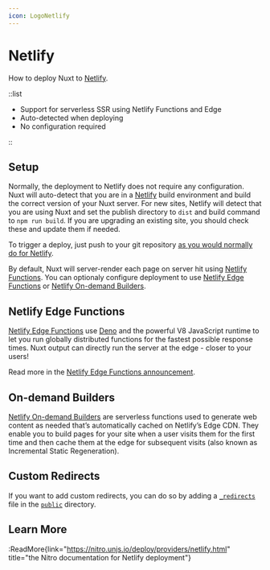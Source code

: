 ```yaml
---
icon: LogoNetlify
---
```


# Netlify

How to deploy Nuxt to [Netlify](https://www.netlify.com/).

::list

- Support for serverless SSR using Netlify Functions and Edge
- Auto-detected when deploying
- No configuration required

::

## Setup

Normally, the deployment to Netlify does not require any configuration. Nuxt will auto-detect that you are in a [Netlify](https://www.netlify.com) build environment and build the correct version of your Nuxt server. For new sites, Netlify will detect that you are using Nuxt and set the publish directory to `dist` and build command to `npm run build`. If you are upgrading an existing site, you should check these and update them if needed.

To trigger a deploy, just push to your git repository [as you would normally do for Netlify](https://docs.netlify.com/configure-builds/get-started/).

By default, Nuxt will server-render each page on server hit using [Netlify Functions](https://docs.netlify.com/functions/overview/). You can optionaly configure deployment to use [Netlify Edge Functions](https://docs.netlify.com/netlify-labs/experimental-features/edge-functions/) or [Netlify On-demand Builders](https://docs.netlify.com/configure-builds/on-demand-builders/).

## Netlify Edge Functions

[Netlify Edge Functions](https://docs.netlify.com/netlify-labs/experimental-features/edge-functions/) use [Deno](https://deno.land) and the powerful V8 JavaScript runtime to let you run globally distributed functions for the fastest possible response times. Nuxt output can directly run the server at the edge - closer to your users!

Read more in the [Netlify Edge Functions announcement](https://www.netlify.com/blog/announcing-serverless-compute-with-edge-functions).

## On-demand Builders

[Netlify On-demand Builders](https://docs.netlify.com/configure-builds/on-demand-builders/) are serverless functions used to generate web content as needed that’s automatically cached on Netlify’s Edge CDN. They enable you to build pages for your site when a user visits them for the first time and then cache them at the edge for subsequent visits (also known as Incremental Static Regeneration).

## Custom Redirects

If you want to add custom redirects, you can do so by adding a [`_redirects`](https://docs.netlify.com/routing/redirects/#syntax-for-the-redirects-file) file in the [`public`](/guide/directory-structure/public) directory.

## Learn More

:ReadMore{link="https://nitro.unjs.io/deploy/providers/netlify.html" title="the Nitro documentation for Netlify deployment"}
